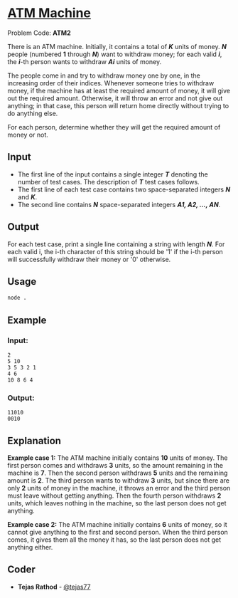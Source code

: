 
# [ATM Machine](https://www.codechef.com/problems/ATM2)
Problem Code: **ATM2**

There is an ATM machine. Initially, it contains a total of **_K_** units of money. **_N_** people (numbered **1** through **_N_**) want to withdraw money; for each valid **_i_**, the **_i_**-th person wants to withdraw **_Ai_** units of money.

The people come in and try to withdraw money one by one, in the increasing order of their indices. Whenever someone tries to withdraw money, if the machine has at least the required amount of money, it will give out the required amount. Otherwise, it will throw an error and not give out anything; in that case, this person will return home directly without trying to do anything else.

For each person, determine whether they will get the required amount of money or not.

## Input

- The first line of the input contains a single integer **_T_** denoting the number of test cases. The description of **_T_** test cases follows.
- The first line of each test case contains two space-separated integers **_N_** and **_K_**.
- The second line contains **_N_** space-separated integers **_A1, A2, …, AN_**.

## Output

For each test case, print a single line containing a string with length **_N_**. For each valid i, the i-th character of this string should be '1' if the i-th person will successfully withdraw their money or '0' otherwise.

## Usage
```sh
node .
```
## Example
### Input:
```
2
5 10
3 5 3 2 1
4 6
10 8 6 4
```
### Output:
```
11010
0010
```
## Explanation

**Example case 1:** The ATM machine initially contains **10** units of money. The first person comes and withdraws **3** units, so the amount remaining in the machine is **7**. Then the second person withdraws **5** units and the remaining amount is **2**. The third person wants to withdraw **3** units, but since there are only **2** units of money in the machine, it throws an error and the third person must leave without getting anything. Then the fourth person withdraws **2** units, which leaves nothing in the machine, so the last person does not get anything.

**Example case 2:** The ATM machine initially contains **6** units of money, so it cannot give anything to the first and second person. When the third person comes, it gives them all the money it has, so the last person does not get anything either.

## Coder

* **Tejas Rathod** - [@tejas77](https://github.com/tejas77)
